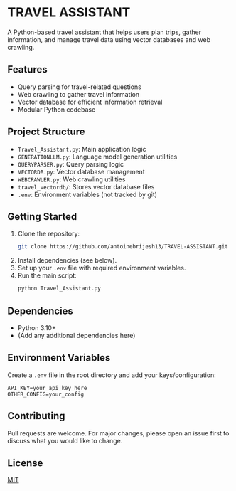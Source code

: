 # TRAVEL ASSISTANT

A Python-based travel assistant that helps users plan trips, gather information, and manage travel data using vector databases and web crawling.

## Features
- Query parsing for travel-related questions
- Web crawling to gather travel information
- Vector database for efficient information retrieval
- Modular Python codebase

## Project Structure
- `Travel_Assistant.py`: Main application logic
- `GENERATIONLLM.py`: Language model generation utilities
- `QUERYPARSER.py`: Query parsing logic
- `VECTORDB.py`: Vector database management
- `WEBCRAWLER.py`: Web crawling utilities
- `travel_vectordb/`: Stores vector database files
- `.env`: Environment variables (not tracked by git)

## Getting Started
1. Clone the repository:
   ```sh
   git clone https://github.com/antoinebrijesh13/TRAVEL-ASSISTANT.git
   ```
2. Install dependencies (see below).
3. Set up your `.env` file with required environment variables.
4. Run the main script:
   ```sh
   python Travel_Assistant.py
   ```

## Dependencies
- Python 3.10+
- (Add any additional dependencies here)

## Environment Variables
Create a `.env` file in the root directory and add your keys/configuration:
```
API_KEY=your_api_key_here
OTHER_CONFIG=your_config
```

## Contributing
Pull requests are welcome. For major changes, please open an issue first to discuss what you would like to change.

## License
[MIT](LICENSE)
